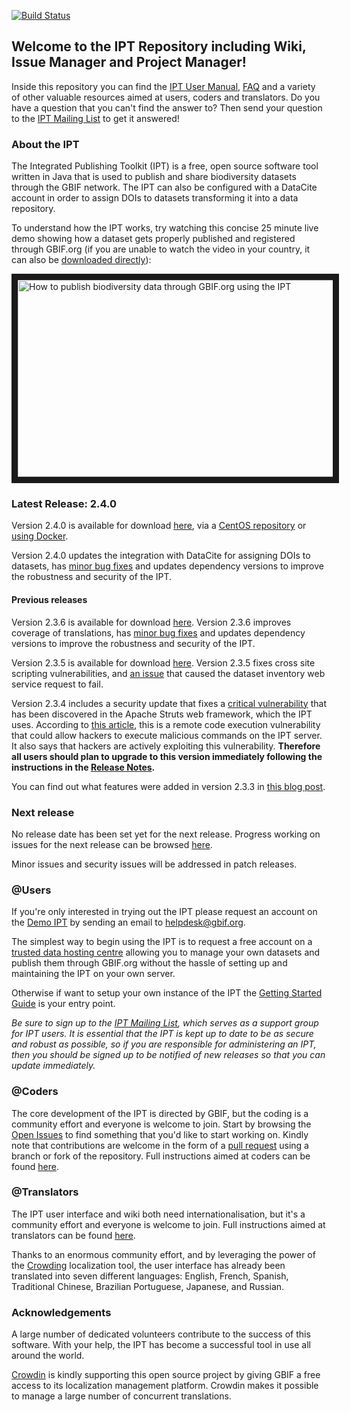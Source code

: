 [![Build Status](https://builds.gbif.org/job/ipt/badge/icon?style=flat-square)](https://builds.gbif.org/job/ipt/)

## Welcome to the IPT Repository including Wiki, Issue Manager and Project Manager!

Inside this repository you can find the [IPT User Manual](https://github.com/gbif/ipt/wiki/IPT2ManualNotes.wiki), [FAQ](https://github.com/gbif/ipt/wiki/FAQ.wiki) and a variety of other valuable resources aimed at users, coders and translators. Do you have a question that you can't find the answer to? Then send your question to the [IPT Mailing List](https://lists.gbif.org/mailman/listinfo/ipt) to get it answered!

### About the IPT

The Integrated Publishing Toolkit (IPT) is a free, open source software tool written in Java that is used to publish and share biodiversity datasets through the GBIF network. The IPT can also be configured with a DataCite account in order to assign DOIs to datasets transforming it into a data repository.

To understand how the IPT works, try watching this concise 25 minute live demo showing how a dataset gets properly published and registered through GBIF.org (if you are unable to watch the video in your country, it can also be [downloaded directly](http://videos.contentful.com/q553fnlofhvs/3iCjm4lxRSiCYE6Qq2A4GG/63b5690e48de42b0872ba4c25d629fe9/Introduction_to_publishing_using_the_GBIF_Integrated_Publishing_Toolkit__28IPT_29.mp4)):

<a href="https://www.youtube.com/embed/eDH9IoTrMVE?ecver=1" target="_blank"><img src="https://raw.githubusercontent.com/wiki/gbif/ipt/gbif-ipt-docs/screenshots/IPTDemoVideoIntroSlide.png" alt="How to publish biodiversity data through GBIF.org using the IPT" width="560" height="315" border="10" /></a>

### Latest Release: 2.4.0

Version 2.4.0 is available for download [here](https://repository.gbif.org/content/groups/gbif/org/gbif/ipt/2.4.0/ipt-2.4.0.war), via a [CentOS repository](./package/rpm/README.md) or [using Docker](https://hub.docker.com/r/gbif/ipt/).

Version 2.4.0 updates the integration with DataCite for assigning DOIs to datasets, has [minor bug fixes](https://github.com/gbif/ipt/issues?q=is%3Aissue+milestone%3A2.4.0+is%3Aclosed) and updates dependency versions to improve the robustness and security of the IPT.

#### Previous releases

Version 2.3.6 is available for download [here](http://repository.gbif.org/content/groups/gbif/org/gbif/ipt/2.3.6/ipt-2.3.6.war).  Version 2.3.6 improves coverage of translations, has [minor bug fixes](https://github.com/gbif/ipt/issues?q=is%3Aissue+milestone%3A2.3.6+is%3Aclosed) and updates dependency versions to improve the robustness and security of the IPT.

Version 2.3.5 is available for download [here](http://repository.gbif.org/content/groups/gbif/org/gbif/ipt/2.3.5/ipt-2.3.5.war).  Version 2.3.5 fixes cross site scripting vulnerabilities, and [an issue](https://github.com/gbif/ipt/issues/1344) that caused the dataset inventory web service request to fail.

Version 2.3.4 includes a security update that fixes a [critical vulnerability](https://struts.apache.org/docs/s2-045.html) that has been discovered in the Apache Struts web framework, which the IPT uses. According to [this article](http://thehackernews.com/2017/03/apache-struts-framework.html), this is a remote code execution vulnerability that could allow hackers to execute malicious commands on the IPT server. It also says that hackers are actively exploiting this vulnerability. **Therefore all users should plan to upgrade to this version immediately following the instructions in the [Release Notes](https://github.com/gbif/ipt/wiki/IPTReleaseNotes233.wiki).**

You can find out what features were added in version 2.3.3 in [this blog post](https://gbif.blogspot.com/2017/01/ipt-v233-your-repository-for.html).

### Next release

No release date has been set yet for the next release.  Progress working on issues for the next release can be browsed [here](https://github.com/gbif/ipt/projects/2).

Minor issues and security issues will be addressed in patch releases.

### @Users

If you're only interested in trying out the IPT please request an account on the [Demo IPT](https://ipt.gbif.org) by sending an email to helpdesk@gbif.org.

The simplest way to begin using the IPT is to request a free account on a [trusted data hosting centre](https://github.com/gbif/ipt/wiki/dataHostingCentres) allowing you to manage your own datasets and publish them through GBIF.org without the hassle of setting up and maintaining the IPT on your own server.

Otherwise if want to setup your own instance of the IPT the [Getting Started Guide](https://github.com/gbif/ipt/wiki/IPT2ManualNotes.wiki#getting-started-guide) is your entry point.

_Be sure to sign up to the [IPT Mailing List](https://lists.gbif.org/mailman/listinfo/ipt/), which serves as a support group for IPT users. It is essential that the IPT is kept up to date to be as secure and robust as possible, so if you are responsible for administering an IPT, then you should be signed up to be notified of new releases so that you can update immediately._

### @Coders

The core development of the IPT is directed by GBIF, but the coding is a community effort and everyone is welcome to join. Start by browsing the [Open Issues](https://github.com/gbif/ipt/issues) to find something that you'd like to start working on. Kindly note that contributions are welcome in the form of a [pull request](https://help.github.com/articles/creating-a-pull-request/) using a branch or fork of the repository. Full instructions aimed at coders can be found [here](HowToContribute.wiki).

### @Translators

The IPT user interface and wiki both need internationalisation, but it's a community effort and everyone is welcome to join. Full instructions aimed at translators can be found [here](https://github.com/gbif/ipt/wiki/HowToTranslate.wiki).

Thanks to an enormous community effort, and by leveraging the power of the [Crowding](https://crowdin.com/project/gbif-ipt) localization tool, the user interface has already been translated into seven different languages: English, French, Spanish, Traditional Chinese, Brazilian Portuguese, Japanese, and Russian.

### Acknowledgements

A large number of dedicated volunteers contribute to the success of this software. With your help, the IPT has become a successful tool in use all around the world.

[Crowdin](https://crowdin.com/) is kindly supporting this open source project by giving GBIF a free access to its localization management platform. Crowdin makes it possible to manage a large number of concurrent translations.
